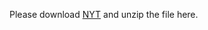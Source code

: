 Please download [NYT](https://drive.google.com/drive/folders/0B--ZKWD8ahE4UktManVsY1REOUk?usp=sharing) and unzip the file here.
